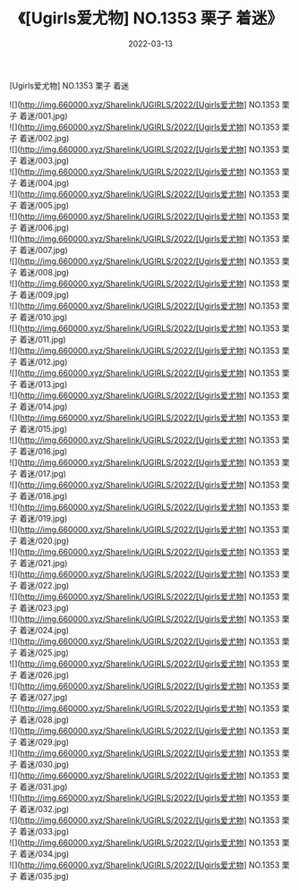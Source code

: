 ﻿---
layout: post
title:  《[Ugirls爱尤物] NO.1353 栗子 着迷》
date:   2022-03-13
img: http://img.660000.xyz/Sharelink/UGIRLS/2022/[Ugirls爱尤物] NO.1353 栗子 着迷/000.jpg
categories: [美女, 清纯, 唯美]
---

[Ugirls爱尤物] NO.1353 栗子 着迷

 ![](http://img.660000.xyz/Sharelink/UGIRLS/2022/[Ugirls爱尤物] NO.1353 栗子 着迷/001.jpg) <br>![](http://img.660000.xyz/Sharelink/UGIRLS/2022/[Ugirls爱尤物] NO.1353 栗子 着迷/002.jpg) <br>![](http://img.660000.xyz/Sharelink/UGIRLS/2022/[Ugirls爱尤物] NO.1353 栗子 着迷/003.jpg) <br>![](http://img.660000.xyz/Sharelink/UGIRLS/2022/[Ugirls爱尤物] NO.1353 栗子 着迷/004.jpg) <br>![](http://img.660000.xyz/Sharelink/UGIRLS/2022/[Ugirls爱尤物] NO.1353 栗子 着迷/005.jpg) <br>![](http://img.660000.xyz/Sharelink/UGIRLS/2022/[Ugirls爱尤物] NO.1353 栗子 着迷/006.jpg) <br>![](http://img.660000.xyz/Sharelink/UGIRLS/2022/[Ugirls爱尤物] NO.1353 栗子 着迷/007.jpg) <br>![](http://img.660000.xyz/Sharelink/UGIRLS/2022/[Ugirls爱尤物] NO.1353 栗子 着迷/008.jpg) <br>![](http://img.660000.xyz/Sharelink/UGIRLS/2022/[Ugirls爱尤物] NO.1353 栗子 着迷/009.jpg) <br>![](http://img.660000.xyz/Sharelink/UGIRLS/2022/[Ugirls爱尤物] NO.1353 栗子 着迷/010.jpg) <br>![](http://img.660000.xyz/Sharelink/UGIRLS/2022/[Ugirls爱尤物] NO.1353 栗子 着迷/011.jpg) <br>![](http://img.660000.xyz/Sharelink/UGIRLS/2022/[Ugirls爱尤物] NO.1353 栗子 着迷/012.jpg) <br>![](http://img.660000.xyz/Sharelink/UGIRLS/2022/[Ugirls爱尤物] NO.1353 栗子 着迷/013.jpg) <br>![](http://img.660000.xyz/Sharelink/UGIRLS/2022/[Ugirls爱尤物] NO.1353 栗子 着迷/014.jpg) <br>![](http://img.660000.xyz/Sharelink/UGIRLS/2022/[Ugirls爱尤物] NO.1353 栗子 着迷/015.jpg) <br>![](http://img.660000.xyz/Sharelink/UGIRLS/2022/[Ugirls爱尤物] NO.1353 栗子 着迷/016.jpg) <br>![](http://img.660000.xyz/Sharelink/UGIRLS/2022/[Ugirls爱尤物] NO.1353 栗子 着迷/017.jpg) <br>![](http://img.660000.xyz/Sharelink/UGIRLS/2022/[Ugirls爱尤物] NO.1353 栗子 着迷/018.jpg) <br>![](http://img.660000.xyz/Sharelink/UGIRLS/2022/[Ugirls爱尤物] NO.1353 栗子 着迷/019.jpg) <br>![](http://img.660000.xyz/Sharelink/UGIRLS/2022/[Ugirls爱尤物] NO.1353 栗子 着迷/020.jpg) <br>![](http://img.660000.xyz/Sharelink/UGIRLS/2022/[Ugirls爱尤物] NO.1353 栗子 着迷/021.jpg) <br>![](http://img.660000.xyz/Sharelink/UGIRLS/2022/[Ugirls爱尤物] NO.1353 栗子 着迷/022.jpg) <br>![](http://img.660000.xyz/Sharelink/UGIRLS/2022/[Ugirls爱尤物] NO.1353 栗子 着迷/023.jpg) <br>![](http://img.660000.xyz/Sharelink/UGIRLS/2022/[Ugirls爱尤物] NO.1353 栗子 着迷/024.jpg) <br>![](http://img.660000.xyz/Sharelink/UGIRLS/2022/[Ugirls爱尤物] NO.1353 栗子 着迷/025.jpg) <br>![](http://img.660000.xyz/Sharelink/UGIRLS/2022/[Ugirls爱尤物] NO.1353 栗子 着迷/026.jpg) <br>![](http://img.660000.xyz/Sharelink/UGIRLS/2022/[Ugirls爱尤物] NO.1353 栗子 着迷/027.jpg) <br>![](http://img.660000.xyz/Sharelink/UGIRLS/2022/[Ugirls爱尤物] NO.1353 栗子 着迷/028.jpg) <br>![](http://img.660000.xyz/Sharelink/UGIRLS/2022/[Ugirls爱尤物] NO.1353 栗子 着迷/029.jpg) <br>![](http://img.660000.xyz/Sharelink/UGIRLS/2022/[Ugirls爱尤物] NO.1353 栗子 着迷/030.jpg) <br>![](http://img.660000.xyz/Sharelink/UGIRLS/2022/[Ugirls爱尤物] NO.1353 栗子 着迷/031.jpg) <br>![](http://img.660000.xyz/Sharelink/UGIRLS/2022/[Ugirls爱尤物] NO.1353 栗子 着迷/032.jpg) <br>![](http://img.660000.xyz/Sharelink/UGIRLS/2022/[Ugirls爱尤物] NO.1353 栗子 着迷/033.jpg) <br>![](http://img.660000.xyz/Sharelink/UGIRLS/2022/[Ugirls爱尤物] NO.1353 栗子 着迷/034.jpg) <br>![](http://img.660000.xyz/Sharelink/UGIRLS/2022/[Ugirls爱尤物] NO.1353 栗子 着迷/035.jpg) <br>